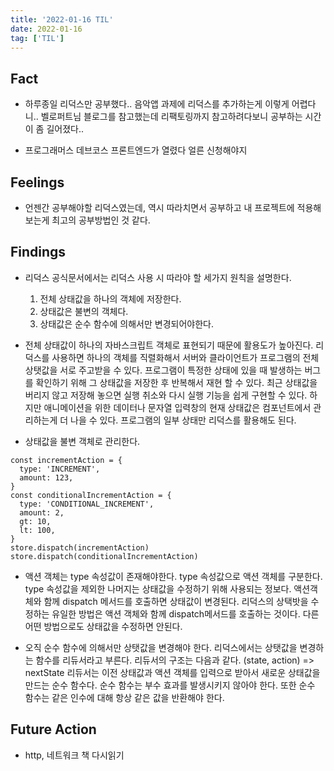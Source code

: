```yaml
---
title: '2022-01-16 TIL'
date: 2022-01-16
tag: ['TIL']
---
```


## Fact

- 하루종일 리덕스만 공부했다.. 음악앱 과제에 리덕스를 추가하는게 이렇게 어렵다니.. 벨로퍼트님 블로그를 참고했는데 리팩토링까지 참고하려다보니 공부하는 시간이 좀 길어졌다..

- 프로그래머스 데브코스 프론트엔드가 열렸다 얼른 신청해야지

## Feelings

- 언젠간 공부해야할 리덕스였는데, 역시 따라치면서 공부하고 내 프로젝트에 적용해보는게 최고의 공부방법인 것 같다.

## Findings

- 리덕스 공식문서에서는 리덕스 사용 시 따라야 할 세가지 원칙을 설명한다.

  1. 전체 상태값을 하나의 객체에 저장한다.
  2. 상태값은 불변의 객체다.
  3. 상태값은 순수 함수에 의해서만 변경되어야한다.

- 전체 상태값이 하나의 자바스크립트 객체로 표현되기 때문에 활용도가 높아진다. 리덕스를 사용하면 하나의 객체를 직렬화해서 서버와 클라이언트가 프로그램의 전체 상탯값을 서로 주고받을 수 있다. 프로그램이 특정한 상태에 있을 때 발생하는 버그를 확인하기 위해 그 상태값을 저장한 후 반복해서 재현 할 수 있다. 최근 상태값을 버리지 않고 저장해 놓으면 실행 취소와 다시 실행 기능을 쉽게 구현할 수 있다. 하지만 애니메이션을 위한 데이터나 문자열 입력창의 현재 상태값은 컴포넌트에서 관리하는게 더 나을 수 있다. 프로그램의 일부 상태만 리덕스를 활용해도 된다.

- 상태값을 불변 객체로 관리한다.

```tsx
const incrementAction = {
  type: 'INCREMENT',
  amount: 123,
}
const conditionalIncrementAction = {
  type: 'CONDITIONAL_INCREMENT',
  amount: 2,
  gt: 10,
  lt: 100,
}
store.dispatch(incrementAction)
store.dispatch(conditionalIncrementAction)
```

- 액션 객체는 type 속성값이 존재해야한다. type 속성값으로 액션 객체를 구분한다. type 속성값을 제외한 나머지는 상태값을 수정하기 위해 사용되는 정보다.
  액션객체와 함께 dispatch 메서드를 호출하면 상태값이 변경된다. 리덕스의 상택밧을 수정하는 유일한 방법은 액션 객체와 함께 dispatch메서드를 호출하는 것이다. 다른 어떤 방법으로도 상태값을 수정하면 안된다.

- 오직 순수 함수에 의해서만 상탯값을 변경해야 한다. 리덕스에서는 상탯값을 변경하는 함수를 리듀서라고 부른다. 리듀서의 구조는 다음과 같다. (state, action) => nextState
  리듀서는 이전 상태값과 액션 객체를 입력으로 받아서 새로운 상태값을 만드는 순수 함수다. 순수 함수는 부수 효과를 발생시키지 않아야 한다. 또한 순수 함수는 같은 인수에 대해 항상 같은 값을 반환해야 한다.

## Future Action

- http, 네트워크 책 다시읽기
